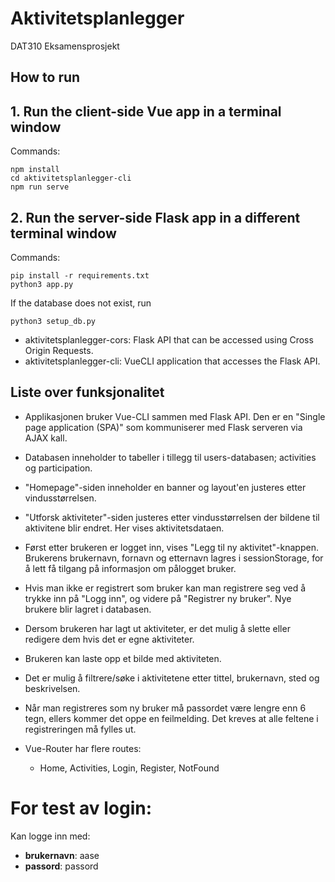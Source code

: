 # Aktivitetsplanlegger
DAT310 Eksamensprosjekt

## How to run

## 1. Run the client-side Vue app in a terminal window


Commands:
```
npm install
cd aktivitetsplanlegger-cli
npm run serve
```



## 2. Run the server-side Flask app in a different terminal window

Commands:
```
pip install -r requirements.txt
python3 app.py
```
If the database does not exist, run
```
python3 setup_db.py
```



* aktivitetsplanlegger-cors:  Flask API that can be accessed using Cross Origin Requests.
* aktivitetsplanlegger-cli:   VueCLI application that accesses the Flask API.



## Liste over funksjonalitet
- Applikasjonen bruker Vue-CLI sammen med Flask API.
Den er en "Single page application (SPA)" som kommuniserer med Flask serveren via AJAX kall.

- Databasen inneholder to tabeller i tillegg til users-databasen; activities og participation.

- "Homepage"-siden inneholder en banner og layout'en justeres etter vindusstørrelsen.

- "Utforsk aktiviteter"-siden justeres etter vindusstørrelsen der bildene til aktivitene blir endret. Her vises aktivitetsdataen.

- Først etter brukeren er logget inn, vises "Legg til ny aktivitet"-knappen.
Brukerens brukernavn, fornavn og etternavn lagres i sessionStorage, for å lett få tilgang på informasjon om pålogget bruker.

- Hvis man ikke er registrert som bruker kan man registrere seg ved å trykke inn på "Logg inn", og videre på "Registrer ny bruker".
Nye brukere blir lagret i databasen.

- Dersom brukeren har lagt ut aktiviteter, er det mulig å slette eller redigere dem hvis det er egne aktiviteter.
- Brukeren kan laste opp et bilde med aktiviteten.
- Det er mulig å filtrere/søke i aktivitetene etter tittel, brukernavn, sted og beskrivelsen.

- Når man registreres som ny bruker må passordet være lengre enn 6 tegn, ellers kommer det oppe en feilmelding. Det kreves at alle feltene i registreringen må fylles ut.

- Vue-Router har flere routes:
    * Home, Activities, Login, Register, NotFound


# For test av login:
Kan logge inn med:
- **brukernavn**: aase
- **passord**: passord

